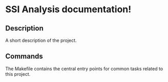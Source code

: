 # SSI Analysis documentation!

## Description

A short description of the project.

## Commands

The Makefile contains the central entry points for common tasks related to this project.

